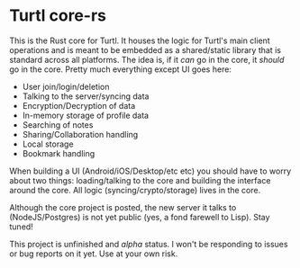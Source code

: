 # Turtl core-rs

This is the Rust core for Turtl. It houses the logic for Turtl's main client
operations and is meant to be embedded as a shared/static library that is
standard across all platforms. The idea is, if it *can* go in the core, it
*should* go in the core. Pretty much everything except UI goes here:

- User join/login/deletion
- Talking to the server/syncing data
- Encryption/Decryption of data
- In-memory storage of profile data
- Searching of notes
- Sharing/Collaboration handling
- Local storage
- Bookmark handling

When building a UI (Android/iOS/Desktop/etc etc) you should have to worry about
two things: loading/talking to the core and building the interface around the
core. All logic (syncing/crypto/storage) lives in the core.

Although the core project is posted, the new server it talks to (NodeJS/Postgres)
is not yet public (yes, a fond farewell to Lisp). Stay tuned!

This project is unfinished and *alpha* status. I won't be responding to issues
or bug reports on it yet. Use at your own risk.

